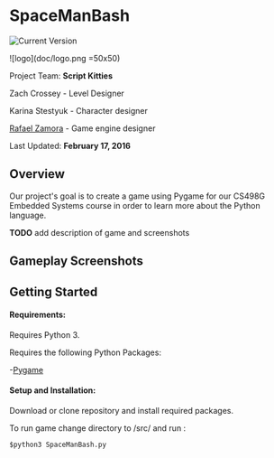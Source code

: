 # SpaceManBash

![Current Version](https://img.shields.io/badge/version-0.0-red.svg)

![logo](doc/logo.png =50x50)

Project Team: **Script Kitties**

Zach Crossey - Level Designer

Karina Stestyuk - Character designer

[Rafael Zamora](https://github.com/rz4) - Game engine designer

Last Updated: **February 17, 2016**

## Overview

Our project's goal is to create a game using Pygame for our CS498G Embedded Systems
course in order to learn more about the Python language.

**TODO** add description of game and screenshots

## Gameplay Screenshots

## Getting Started

#### Requirements:

Requires Python 3.

Requires the following Python Packages:

-[Pygame](https://pygame.org)

#### Setup and Installation:

Download or clone repository and install required packages.

To run game change directory to /src/ and run :

```
$python3 SpaceManBash.py
```
